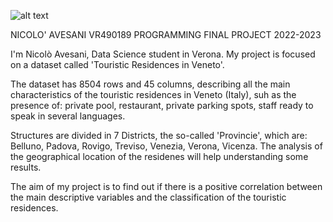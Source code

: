 
![alt text](https://kaisanet.altervista.org/bandiere_del_mondo/bandiere_mappa/bandiera_mappa_veneto.png)


NICOLO' AVESANI VR490189 
PROGRAMMING FINAL PROJECT 2022-2023

I'm Nicolò Avesani, Data Science student in Verona. 
My project is focused on a dataset called 'Touristic Residences in Veneto'.

The dataset has 8504 rows and 45 columns, describing all the main characteristics of the touristic residences in Veneto (Italy), suh as the presence of: private pool, restaurant, private parking spots, staff ready to speak in several languages.

Structures are divided in 7 Districts, the so-called 'Provincie', which are: Belluno, Padova, Rovigo, Treviso, Venezia, Verona, Vicenza. The analysis of the geographical location of the residenes will help understanding some results.

The aim of my project is to find out if there is a positive correlation between the main descriptive variables and the classification of the touristic residences.
